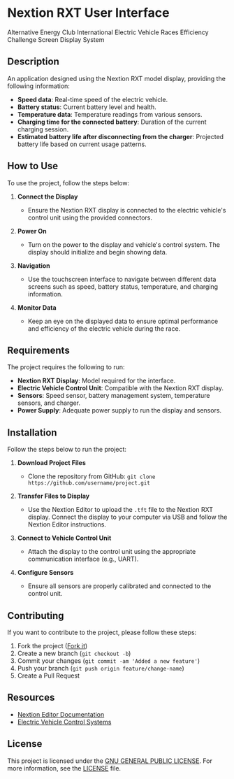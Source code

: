 # Nextion RXT User Interface
Alternative Energy Club International Electric Vehicle Races Efficiency Challenge Screen Display System

## Description

An application designed using the Nextion RXT model display, providing the following information:

- **Speed data**: Real-time speed of the electric vehicle.
- **Battery status**: Current battery level and health.
- **Temperature data**: Temperature readings from various sensors.
- **Charging time for the connected battery**: Duration of the current charging session.
- **Estimated battery life after disconnecting from the charger**: Projected battery life based on current usage patterns.

## How to Use

To use the project, follow the steps below:

1. **Connect the Display**
   - Ensure the Nextion RXT display is connected to the electric vehicle's control unit using the provided connectors.

2. **Power On**
   - Turn on the power to the display and vehicle's control system. The display should initialize and begin showing data.

3. **Navigation**
   - Use the touchscreen interface to navigate between different data screens such as speed, battery status, temperature, and charging information.

4. **Monitor Data**
   - Keep an eye on the displayed data to ensure optimal performance and efficiency of the electric vehicle during the race.

## Requirements

The project requires the following to run:

- **Nextion RXT Display**: Model required for the interface.
- **Electric Vehicle Control Unit**: Compatible with the Nextion RXT display.
- **Sensors**: Speed sensor, battery management system, temperature sensors, and charger.
- **Power Supply**: Adequate power supply to run the display and sensors.

## Installation

Follow the steps below to run the project:

1. **Download Project Files**
   - Clone the repository from GitHub: `git clone https://github.com/username/project.git`

2. **Transfer Files to Display**
   - Use the Nextion Editor to upload the `.tft` file to the Nextion RXT display. Connect the display to your computer via USB and follow the Nextion Editor instructions.

3. **Connect to Vehicle Control Unit**
   - Attach the display to the control unit using the appropriate communication interface (e.g., UART).

4. **Configure Sensors**
   - Ensure all sensors are properly calibrated and connected to the control unit.

## Contributing

If you want to contribute to the project, please follow these steps:

1. Fork the project ([Fork it](https://github.com/icelal-kskn/Nextion_rxt_ui))
2. Create a new branch (`git checkout -b`)
3. Commit your changes (`git commit -am 'Added a new feature'`)
4. Push your branch (`git push origin feature/change-name`)
5. Create a Pull Request

## Resources

- [Nextion Editor Documentation](https://nextion.tech/editor_guide/)
- [Electric Vehicle Control Systems](https://example.org)

## License

This project is licensed under the [GNU GENERAL PUBLIC LICENSE](LICENSE). For more information, see the [LICENSE](LICENSE) file.
